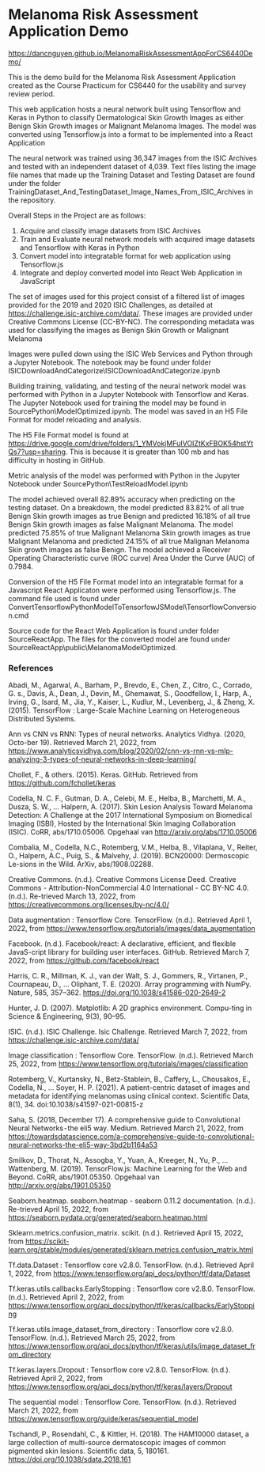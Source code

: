 # Melanoma Risk Assessment Application Demo #

https://dancnguyen.github.io/MelanomaRiskAssessmentAppForCS6440Demo/

This is the demo build for the Melanoma Risk Assessment Application created as the Course Practicum for CS6440 for the usability and survey review period.

This web application hosts a neural network built using Tensorflow and Keras in Python to classify Dermatological Skin Growth Images as either Benign Skin Growth images or Malignant Melanoma Images. The model was converted using Tensorflow.js into a format to be implemented into a React Application

The neural network was trained using 36,347 images from the ISIC Archives and tested with an independent dataset of 4,039. Text files listing the image file names that made up the Training Dataset and Testing Dataset are found under the folder TrainingDataset_And_TestingDataset_Image_Names_From_ISIC_Archives in the repository.

Overall Steps in the Project are as follows:
1. Acquire and classify image datasets from ISIC Archives
2. Train and Evaluate neural network models with acquired image datasets and Tensorflow with Keras in Python
3. Convert model into integratable format for web application using Tensorflow.js
4. Integrate and deploy converted model into React Web Application in JavaScript

The set of images used for this project consist of a filtered list of images provided for the 2019 and 2020 ISIC Challenges, as detailed at https://challenge.isic-archive.com/data/. These images are provided under Creative Commons License (CC-BY-NC). The corresponding metadata was used for classifying the images as Benign Skin Growth or Malignant Melanoma

Images were pulled down using the ISIC Web Services and Python through a Jupyter Notebook. The notebook may be found under folder ISICDownloadAndCategorize\ISICDownloadAndCategorize.ipynb

Building training, validating, and testing of the neural network model was performed with Python in a Jupyter Notebook with Tensorflow and Keras. The Jupyter Notebook used for training the model may be found in SourcePython\ModelOptimized.ipynb. The model was saved in an H5 File Format for model reloading and analysis.

The H5 File Format model is found at https://drive.google.com/drive/folders/1_YMVokjMFuIVOIZtKxFBOK54hstYtQs7?usp=sharing. This is because it is greater than 100 mb and has difficulty in hosting in GitHub.

Metric analysis of the model was performed with Python in the Jupyter Notebook under SourcePython\TestReloadModel.ipynb

The model achieved overall 82.89% accuracy when predicting on the testing dataset. On a breakdown, the model predicted 83.82% of all true Benign Skin growth images as true Benign and predicted 16.18% of all true Benign Skin growth images as false Malignant Melanoma. The model predicted 75.85% of true Malignant Melanoma Skin growth images as true Malignant Melanoma and predicted 24.15% of all true Malignan Melanoma Skin growth images as false Benign. The model achieved a Receiver Operating Characteristic curve (ROC curve) Area Under the Curve (AUC) of 0.7984. 

Conversion of the H5 File Format model into an integratable format for a Javascript React Applicaton were performed using Tensorflow.js. The command file used is found under ConvertTensorflowPythonModelToTensorfowJSModel\TensorflowConversion.cmd

Source code for the React Web Application is found under folder SourceReactApp. The files for the converted model are found under SourceReactApp\public\MelanomaModelOptimized.


### References ###
Abadi, M., Agarwal, A., Barham, P., Brevdo, E., Chen, Z., Citro, C., Corrado, G. s., Davis, A., Dean, J., Devin, M., Ghemawat, S., Goodfellow, I., Harp, A., Irving, G., Isard, M., Jia, Y., Kaiser, L., Kudlur, M., Levenberg, J., & Zheng, X. (2015). TensorFlow : Large-Scale Machine Learning on Heterogeneous Distributed Systems. 

Ann vs CNN vs RNN: Types of neural networks. Analytics Vidhya. (2020, Octo-ber 19). Retrieved March 21, 2022, from https://www.analyticsvidhya.com/blog/2020/02/cnn-vs-rnn-vs-mlp-analyzing-3-types-of-neural-networks-in-deep-learning/ 

Chollet, F., & others. (2015). Keras. GitHub. Retrieved from https://github.com/fchollet/keras

Codella, N. C. F., Gutman, D. A., Celebi, M. E., Helba, B., Marchetti, M. A., Dusza, S. W., … Halpern, A. (2017). Skin Lesion Analysis Toward Melanoma Detection: A Challenge at the 2017 International Symposium on Biomedical Imaging (ISBI), Hosted by the International Skin Imaging Collaboration (ISIC). CoRR, abs/1710.05006. Opgehaal van http://arxiv.org/abs/1710.05006

Combalia, M., Codella, N.C., Rotemberg, V.M., Helba, B., Vilaplana, V., Reiter, O., Halpern, A.C., Puig, S., & Malvehy, J. (2019). BCN20000: Dermoscopic Le-sions in the Wild. ArXiv, abs/1908.02288.

Creative Commons. (n.d.). Creative Commons License Deed. Creative Commons - Attribution-NonCommercial 4.0 International - CC BY-NC 4.0. (n.d.). Re-trieved March 13, 2022, from https://creativecommons.org/licenses/by-nc/4.0/ 

Data augmentation :  Tensorflow Core. TensorFlow. (n.d.). Retrieved April 1, 2022, from https://www.tensorflow.org/tutorials/images/data_augmentation

Facebook. (n.d.). Facebook/react: A declarative, efficient, and flexible JavaS-cript library for building user interfaces. GitHub. Retrieved March 7, 2022, from https://github.com/facebook/react

Harris, C. R., Millman, K. J., van der Walt, S. J., Gommers, R., Virtanen, P., Cournapeau, D., … Oliphant, T. E. (2020). Array programming with NumPy. Nature, 585, 357–362. https://doi.org/10.1038/s41586-020-2649-2

Hunter, J. D. (2007). Matplotlib: A 2D graphics environment. Compu-ting in Science &amp; Engineering, 9(3), 90–95.

ISIC. (n.d.). ISIC Challenge. Isic Challenge. Retrieved March 7, 2022, from https://challenge.isic-archive.com/data/

Image classification :  Tensorflow Core. TensorFlow. (n.d.). Retrieved March 25, 2022, from https://www.tensorflow.org/tutorials/images/classification

Rotemberg, V., Kurtansky, N., Betz-Stablein, B., Caffery, L., Chousakos, E., Codella, N., … Soyer, H. P. (2021). A patient-centric dataset of images and metadata for identifying melanomas using clinical context. Scientific Data, 8(1), 34. doi:10.1038/s41597-021-00815-z

Saha, S. (2018, December 17). A comprehensive guide to Convolutional Neural Networks - the eli5 way. Medium. Retrieved March 21, 2022, from https://towardsdatascience.com/a-comprehensive-guide-to-convolutional-neural-networks-the-eli5-way-3bd2b1164a53 

Smilkov, D., Thorat, N., Assogba, Y., Yuan, A., Kreeger, N., Yu, P., … Wattenberg, M. (2019). TensorFlow.js: Machine Learning for the Web and Beyond. CoRR, abs/1901.05350. Opgehaal van http://arxiv.org/abs/1901.05350

Seaborn.heatmap. seaborn.heatmap - seaborn 0.11.2 documentation. (n.d.). Re-trieved April 15, 2022, from https://seaborn.pydata.org/generated/seaborn.heatmap.html

Sklearn.metrics.confusion_matrix. scikit. (n.d.). Retrieved April 15, 2022, from https://scikit-learn.org/stable/modules/generated/sklearn.metrics.confusion_matrix.html

Tf.data.Dataset  :   Tensorflow core v2.8.0. TensorFlow. (n.d.). Retrieved April 1, 2022, from https://www.tensorflow.org/api_docs/python/tf/data/Dataset

Tf.keras.utils.callbacks.EarlyStopping  :   Tensorflow core v2.8.0. TensorFlow. (n.d.). Retrieved April 2, 2022, from https://www.tensorflow.org/api_docs/python/tf/keras/callbacks/EarlyStopping

Tf.keras.utils.image_dataset_from_directory  :   Tensorflow core v2.8.0. TensorFlow. (n.d.). Retrieved March 25, 2022, from https://www.tensorflow.org/api_docs/python/tf/keras/utils/image_dataset_from_directory 

Tf.keras.layers.Dropout  :   Tensorflow core v2.8.0. TensorFlow. (n.d.). Retrieved April 2, 2022, from https://www.tensorflow.org/api_docs/python/tf/keras/layers/Dropout

The sequential model  :   Tensorflow Core. TensorFlow. (n.d.). Retrieved March 21, 2022, from https://www.tensorflow.org/guide/keras/sequential_model 

Tschandl, P., Rosendahl, C., & Kittler, H. (2018). The HAM10000 dataset, a large collection of multi-source dermatoscopic images of common pigmented skin lesions. Scientific data, 5, 180161. https://doi.org/10.1038/sdata.2018.161


